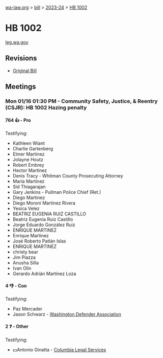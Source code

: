 [wa-law.org](/) > [bill](/bill/) > [2023-24](/bill/2023-24/) > [HB 1002](/bill/2023-24/hb/1002/)

# HB 1002
[leg.wa.gov](https://app.leg.wa.gov/billsummary?BillNumber=1002&Year=2023&Initiative=false)

## Revisions
* [Original Bill](1/)

## Meetings
### Mon 01/16 01:30 PM - Community Safety, Justice, & Reentry (CSJR): HB 1002 Hazing penalty
#### 764 👍 - Pro
Testifying:
* Kathleen Wiant
* Charlie Gartenberg
* Elmer Martinez
* Jolayne Houtz
* Robert Embrey
* Hector Martinez
* Denis Tracy - Whitman County Prosecuting Attorney
* María Martinez
* Sid Thiagarajan
* Gary Jenkins - Pullman Police Chief (Ret.)
* Diego Martinez
* Diego Moroni Martinez Rivera
* Yesica Velez
* BEATRIZ EUGENIA RUIZ CASTILLO
* Beatriz Eugenia Ruiz Castillo
* Jorge Eduardo González Ruiz
* ENRIQUE MARTINEZ
* Enrique Martinez
* José Roberto Patlán Islas
* ENRIQUE MARTINEZ
* christy bear
* Jim Piazza
* Anusha Silla
* Ivan Olin
* Gerardo Adrián Martínez Loza

#### 4 👎 - Con
Testifying:
* Paz Mercader
* Jason Schwarz - [Washington Defender Association](/org/washington_defender_association/)

#### 2 ❓ - Other
Testifying:
* 💵Antonio Ginatta - [Columbia Legal Services](/org/columbia_legal_services/)
